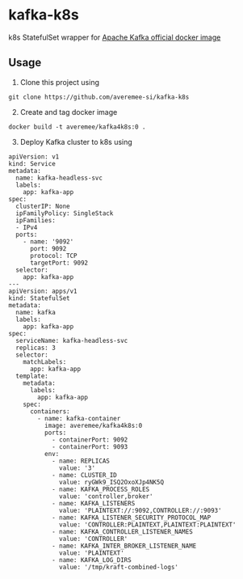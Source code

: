 # kafka-k8s
k8s StatefulSet wrapper for [Apache Kafka official docker image](https://cwiki.apache.org/confluence/display/KAFKA/KIP-975%3A+Docker+Image+for+Apache+Kafka)

## Usage
1. Clone this project using

```
git clone https://github.com/averemee-si/kafka-k8s
```

2. Create and tag docker image

```
docker build -t averemee/kafka4k8s:0 .
```

3. Deploy Kafka cluster to k8s using

```
apiVersion: v1
kind: Service
metadata:
  name: kafka-headless-svc
  labels:
    app: kafka-app
spec:
  clusterIP: None
  ipFamilyPolicy: SingleStack
  ipFamilies:
  - IPv4
  ports:
    - name: '9092'
      port: 9092
      protocol: TCP
      targetPort: 9092
  selector:
    app: kafka-app
---
apiVersion: apps/v1
kind: StatefulSet
metadata:
  name: kafka
  labels:
    app: kafka-app
spec:
  serviceName: kafka-headless-svc
  replicas: 3
  selector:
    matchLabels:
      app: kafka-app
  template:
    metadata:
      labels:
        app: kafka-app
    spec:
      containers:
        - name: kafka-container
          image: averemee/kafka4k8s:0
          ports:
            - containerPort: 9092
            - containerPort: 9093
          env:
            - name: REPLICAS
              value: '3'
            - name: CLUSTER_ID
              value: ryGWk9_ISQ2OxoXJp4NK5Q
            - name: KAFKA_PROCESS_ROLES
              value: 'controller,broker'
            - name: KAFKA_LISTENERS
              value: 'PLAINTEXT://:9092,CONTROLLER://:9093' 
            - name: KAFKA_LISTENER_SECURITY_PROTOCOL_MAP
              value: 'CONTROLLER:PLAINTEXT,PLAINTEXT:PLAINTEXT'
            - name: KAFKA_CONTROLLER_LISTENER_NAMES
              value: 'CONTROLLER'
            - name: KAFKA_INTER_BROKER_LISTENER_NAME
              value: 'PLAINTEXT'
            - name: KAFKA_LOG_DIRS
              value: '/tmp/kraft-combined-logs'

```


